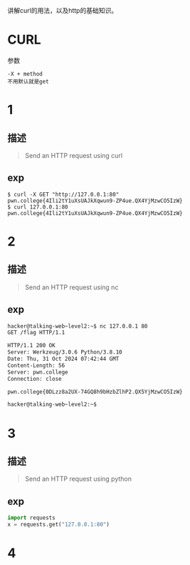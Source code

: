 讲解curl的用法，以及http的基础知识。

# CURL

参数

```
-X + method
不用默认就是get
```



# 1

## 描述

> Send an HTTP request using curl

## exp

```shell
$ curl -X GET "http://127.0.0.1:80"
pwn.college{4Ili2tY1uXsUAJkXqwun9-ZP4ue.QX4YjMzwCO5IzW}
$ curl 127.0.0.1:80
pwn.college{4Ili2tY1uXsUAJkXqwun9-ZP4ue.QX4YjMzwCO5IzW}
```



# 2

## 描述

> Send an HTTP request using nc

## exp

```bash
hacker@talking-web~level2:~$ nc 127.0.0.1 80
GET /flag HTTP/1.1

HTTP/1.1 200 OK
Server: Werkzeug/3.0.6 Python/3.8.10
Date: Thu, 31 Oct 2024 07:42:44 GMT
Content-Length: 56
Server: pwn.college
Connection: close

pwn.college{0DLzz8a2UX-74GQ8h9bHzbZlhP2.QX5YjMzwCO5IzW}

hacker@talking-web~level2:~$ 
```



# 3

## 描述

> Send an HTTP request using python

## exp

```python
import requests 
x = requests.get("127.0.0.1:80")                                       print(x.text)   
```



# 4



